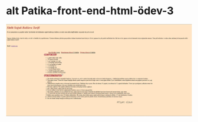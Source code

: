 # alt Patika-front-end-html-ödev-3

![Patik frontend html ödev 3](image/patika-front-end-%C3%B6dev-3-g%C3%B6rsel.png)